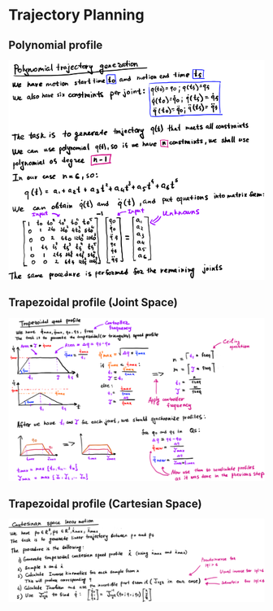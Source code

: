 # Trajectory Planning


## Polynomial profile

![Polynomial profile generation](/images/polynomial_trajectory_generation.png)

## Trapezoidal profile (Joint Space)

![Trapezoidal profile generation in joint space](/images/trapezoidal_trajectory_generation.png)

## Trapezoidal profile (Cartesian Space)

![Trapezoidal profile generation in cartesian space](/images/cartesian_profile_generation.png)